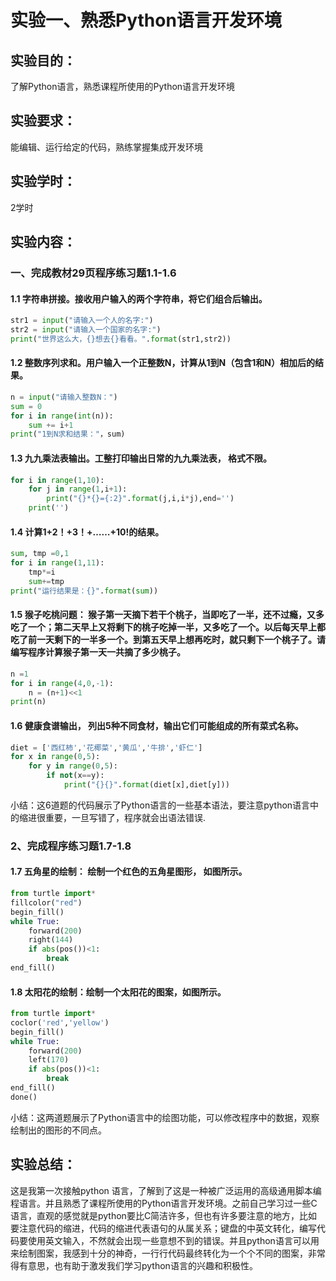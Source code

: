 # **实验一、熟悉Python语言开发环境**

## 实验目的：

了解Python语言，熟悉课程所使用的Python语言开发环境

## 实验要求：

能编辑、运行给定的代码，熟练掌握集成开发环境

## 实验学时：

2学时

## 实验内容：

### 一、完成教材29页程序练习题1.1-1.6

#### 1.1 字符串拼接。接收用户输入的两个字符串，将它们组合后输出。

```python
str1 = input("请输入一个人的名字:")
str2 = input("请输入一个国家的名字:")
print("世界这么大，{}想去{}看看。".format(str1,str2))
```



#### 1.2 整数序列求和。用户输入一个正整数N，计算从1到N（包含1和N）相加后的结果。

```python
n = input("请输入整数N：")
sum = 0
for i in range(int(n)):
	sum += i+1
print("1到N求和结果："，sum)
```



#### 1.3  九九乘法表输出。工整打印输出日常的九九乘法表， 格式不限。

```python
for i in range(1,10):
    for j in range(1,i+1):
        print("{}*{}={:2}".format(j,i,i*j),end='')
    print('') 
```



#### 1.4 计算1+2！+3！+……+10!的结果。

```python
sum, tmp =0,1
for i in range(1,11):
    tmp*=i
    sum+=tmp
print("运行结果是：{}".format(sum))
```



#### 1.5 猴子吃桃问题： 猴子第一天摘下若干个桃子，当即吃了一半，还不过瘾，又多吃了一个；第二天早上又将剩下的桃子吃掉一半，又多吃了一个。以后每天早上都吃了前一天剩下的一半多一个。到第五天早上想再吃时，就只剩下一个桃子了。请编写程序计算猴子第一天一共摘了多少桃子。

```python
n =1
for i in range(4,0,-1):
    n = (n+1)<<1
print(n)
```



#### 1.6  健康食谱输出， 列出5种不同食材，输出它们可能组成的所有菜式名称。

```python
diet = ['西红柿','花椰菜','黄瓜','牛排','虾仁']
for x in range(0,5):
    for y in range(0,5):
        if not(x==y):
            print("{}{}".format(diet[x],diet[y]))
```



小结：这6道题的代码展示了Python语言的一些基本语法，要注意python语言中的缩进很重要，一旦写错了，程序就会出语法错误.

 

### 2、完成程序练习题1.7-1.8

#### 1.7 五角星的绘制： 绘制一个红色的五角星图形， 如图所示。

```python
from turtle import*
fillcolor("red")
begin_fill()
while True: 
    forward(200)
    right(144)
    if abs(pos())<1:
        break
end_fill()        
```



#### 1.8 太阳花的绘制：绘制一个太阳花的图案，如图所示。

```python
from turtle import*
coclor('red','yellow')
begin_fill()
while True:
    forward(200)
    left(170)
    if abs(pos())<1:
        break
end_fill()
done()
```

小结：这两道题展示了Python语言中的绘图功能，可以修改程序中的数据，观察绘制出的图形的不同点。

## 实验总结：

这是我第一次接触python 语言，了解到了这是一种被广泛运用的高级通用脚本编程语言。并且熟悉了课程所使用的Python语言开发环境。之前自己学习过一些C语言，直观的感觉就是python要比C简洁许多，但也有许多要注意的地方，比如要注意代码的缩进，代码的缩进代表语句的从属关系；键盘的中英文转化，编写代码要使用英文输入，不然就会出现一些意想不到的错误。并且python语言可以用来绘制图案，我感到十分的神奇，一行行代码最终转化为一个个不同的图案，非常得有意思，也有助于激发我们学习python语言的兴趣和积极性。

